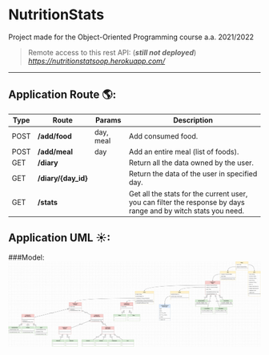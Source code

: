# NutritionStats
Project made for the Object-Oriented Programming course a.a. 2021/2022

>Remote access to this rest API: (***still not deployed***)
> *https://nutritionstatsoop.herokuapp.com/*
> 
----------------------------------------------------------------------------------------------------------------------------------------

## Application Route 🌎:
Type | Route | Params | Description
---- | ---- | ---- | ----  
POST | **/add/food** | day, meal| Add consumed food.
POST | **/add/meal** | day| Add an entire meal (list of foods).
GET | **/diary** | | Return all the data owned by the user.
GET | **/diary/{day_id}** | | Return the data of the user in specified day.
GET | **/stats** | | Get all the stats for the current user, you can filter the response by days range and by witch stats you need.

## Application UML ☀:
###Model:
![This is an image](graphics/NutritionStats-UML.jpg)
